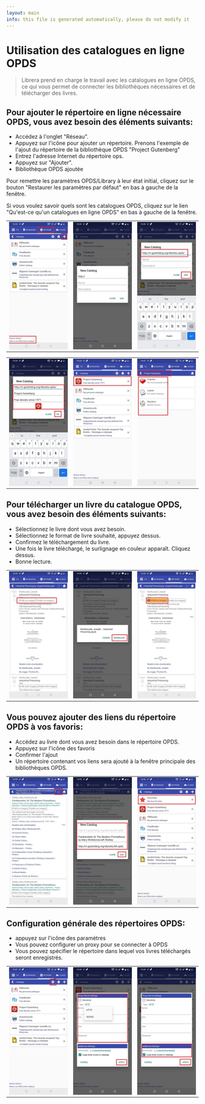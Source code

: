 ```yaml
---
layout: main
info: this file is generated automatically, please do not modify it
---
```


# Utilisation des catalogues en ligne OPDS

> Librera prend en charge le travail avec les catalogues en ligne OPDS, ce qui vous permet de connecter les bibliothèques nécessaires et de télécharger des livres.

## Pour ajouter le répertoire en ligne nécessaire OPDS, vous avez besoin des éléments suivants:
* Accédez à l'onglet &quot;Réseau&quot;.
* Appuyez sur l'icône pour ajouter un répertoire. Prenons l'exemple de l'ajout du répertoire de la bibliothèque OPDS &quot;Project Gutenberg&quot;
* Entrez l'adresse Internet du répertoire ops.
* Appuyez sur &quot;Ajouter&quot;.
* Bibliothèque OPDS ajoutée

Pour remettre les paramètres OPDS/Library à leur état initial, cliquez sur le bouton &quot;Restaurer les paramètres par défaut&quot; en bas à gauche de la fenêtre.

Si vous voulez savoir quels sont les catalogues OPDS, cliquez sur le lien &quot;Qu'est-ce qu'un catalogues en ligne OPDS&quot; en bas à gauche de la fenêtre.

||||
|-|-|-|
|![](1.jpg)|![](2.jpg)|![](3.jpg)|

||||
|-|-|-|
|![](4.jpg)|![](5.jpg)|![](6.jpg)|


## Pour télécharger un livre du catalogue OPDS, vous avez besoin des éléments suivants:
* Sélectionnez le livre dont vous avez besoin.
* Sélectionnez le format de livre souhaité, appuyez dessus.
* Confirmez le téléchargement du livre.
* Une fois le livre téléchargé, le surlignage en couleur apparaît. Cliquez dessus.
* Bonne lecture.

||||
|-|-|-|
|![](7.jpg)|![](8.jpg)|![](9.jpg)|


## Vous pouvez ajouter des liens du répertoire OPDS à vos favoris:
* Accédez au livre dont vous avez besoin dans le répertoire OPDS.
* Appuyez sur l'icône des favoris
* Confirmer l'ajout
* Un répertoire contenant vos liens sera ajouté à la fenêtre principale des bibliothèques OPDS.

||||
|-|-|-|
|![](10.jpg)|![](11.jpg)|![](12.jpg)|


## Configuration générale des répertoires OPDS:
* appuyez sur l'icône des paramètres
* Vous pouvez configurer un proxy pour se connecter à OPDS
* Vous pouvez spécifier le répertoire dans lequel vos livres téléchargés seront enregistrés.

||||
|-|-|-|
|![](17.jpg)|![](18.jpg)|![](19.jpg)|





